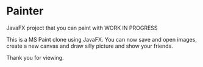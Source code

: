 # Painter
JavaFX project that you can paint with WORK IN PROGRESS

This is a MS Paint clone using JavaFX. You can now save and open images, create a new canvas and draw silly picture and show your friends.

Thank you for viewing.

